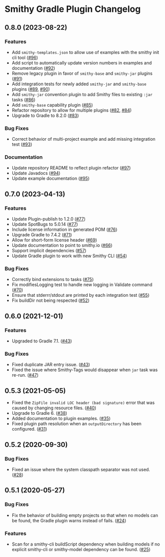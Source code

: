 # Smithy Gradle Plugin Changelog

## 0.8.0 (2023-08-22)

### Features
* Add `smithy-templates.json` to allow use of examples with the smithy init cli tool ([#96](https://github.com/smithy-lang/smithy-gradle-plugin/pull/96))
* Add script to automatically update version numbers in examples and documentation ([#92](https://github.com/smithy-lang/smithy-gradle-plugin/pull/92))
* Remove legacy plugin in favor of `smithy-base` and `smithy-jar` plugins ([#91](https://github.com/smithy-lang/smithy-gradle-plugin/pull/91))
* Add integration tests for newly added `smithy-jar` and `smithy-base` plugins ([#89](https://github.com/smithy-lang/smithy-gradle-plugin/pull/89), [#90](https://github.com/smithy-lang/smithy-gradle-plugin/pull/90))
* Add `smithy-jar` convention plugin to add Smithy files to existing `:jar` tasks ([#86](https://github.com/smithy-lang/smithy-gradle-plugin/pull/86))
* Add `smithy-base` capability plugin ([#85](https://github.com/smithy-lang/smithy-gradle-plugin/pull/85))
* Refactor repository to allow for multiple plugins ([#82](https://github.com/smithy-lang/smithy-gradle-plugin/pull/82), [#84](https://github.com/smithy-lang/smithy-gradle-plugin/pull/84))
* Upgrade to Gradle to 8.2.0 ([#83](https://github.com/smithy-lang/smithy-gradle-plugin/pull/83))

### Bug Fixes
* Correct behavior of multi-project example and add missing integration test ([#93](https://github.com/smithy-lang/smithy-gradle-plugin/pull/93))

### Documentation
* Update repository README to reflect plugin refactor ([#97](https://github.com/smithy-lang/smithy-gradle-plugin/pull/97))
* Update Javadocs ([#94](https://github.com/smithy-lang/smithy-gradle-plugin/pull/92))
* Update example documentation ([#95](https://github.com/smithy-lang/smithy-gradle-plugin/pull/95))

## 0.7.0 (2023-04-13)

### Features
* Update Plugin-publish to 1.2.0 ([#77](https://github.com/awslabs/smithy-gradle-plugin/pull/77))
* Update SpotBugs to 5.0.14 ([#77](https://github.com/awslabs/smithy-gradle-plugin/pull/77))
* Include license information in generated POM ([#76](https://github.com/awslabs/smithy-gradle-plugin/pull/76))
* Upgrade Gradle to 7.4.2 ([#71](https://github.com/awslabs/smithy-gradle-plugin/pull/71))
* Allow for short-form license header ([#69](https://github.com/awslabs/smithy-gradle-plugin/pull/69))
* Update documentation to point to smithy.io ([#66](https://github.com/awslabs/smithy-gradle-plugin/pull/66))
* Support implicit dependencies ([#57](https://github.com/awslabs/smithy-gradle-plugin/pull/57))
* Update Gradle plugin to work with new Smithy CLI ([#54](https://github.com/awslabs/smithy-gradle-plugin/pull/54))

### Bug Fixes

* Correctly bind extensions to tasks ([#75](https://github.com/awslabs/smithy-gradle-plugin/pull/75))
* Fix modifiesLogging test to handle new logging in Validate command ([#70](https://github.com/awslabs/smithy-gradle-plugin/pull/70))
* Ensure that stderrr/stdout are printed by each integration test ([#55](https://github.com/awslabs/smithy-gradle-plugin/pull/55))
* Fix buildDir not being respected ([#52](https://github.com/awslabs/smithy-gradle-plugin/pull/52))

## 0.6.0 (2021-12-01)

### Features

* Upgraded to Gradle 7.1. ([#43](https://github.com/awslabs/smithy-gradle-plugin/pull/43))

### Bug Fixes

* Fixed duplicate JAR entry issue. ([#43](https://github.com/awslabs/smithy-gradle-plugin/pull/43))
* Fixed the issue where Smithy-Tags would disappear when `jar` task was re-run. ([#47](https://github.com/awslabs/smithy-gradle-plugin/pull/47))

## 0.5.3 (2021-05-05)

* Fixed the `ZipFile invalid LOC header (bad signature)` error that was caused by
  changing resource files. ([#40](https://github.com/awslabs/smithy-gradle-plugin/pull/40))
* Upgrade to Gradle 6. ([#38](https://github.com/awslabs/smithy-gradle-plugin/pull/38))
* Added documentation to plugin examples. ([#35](https://github.com/awslabs/smithy-gradle-plugin/pull/35))
* Fixed plugin path resolution when an `outputDirectory` has been configured.
  ([#31](https://github.com/awslabs/smithy-gradle-plugin/pull/31))

## 0.5.2 (2020-09-30)

### Bug Fixes

* Fixed an issue where the system classpath separator was not used. ([#28](https://github.com/awslabs/smithy-gradle-plugin/pull/28))

## 0.5.1 (2020-05-27)

### Bug Fixes

* Fix the behavior of building empty projects so that when no models can be
  found, the Gradle plugin warns instead of fails. ([#24](https://github.com/awslabs/smithy-gradle-plugin/pull/24))
  
### Features

* Scan for a smithy-cli buildScript dependency when building models if no explicit
  smithy-cli or smithy-model dependency can be found. ([#25](https://github.com/awslabs/smithy-gradle-plugin/pull/25))

